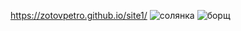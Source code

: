https://zotovpetro.github.io/site1/
![солянка](https://user-images.githubusercontent.com/132642994/236689478-ede16f20-4931-4846-ae41-25be8cf58f86.jpg)
![борщ](https://user-images.githubusercontent.com/132642994/236689482-7b93230f-8794-4e6f-b46a-57d9fd29f04b.jpg)
